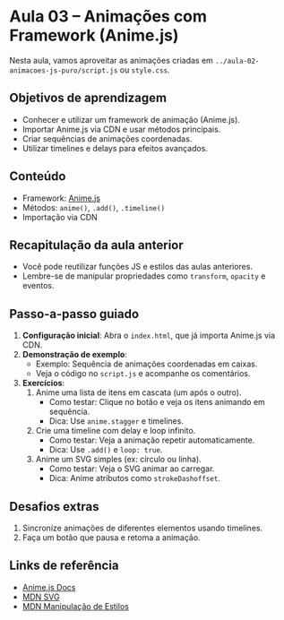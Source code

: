 # Aula 03 – Animações com Framework (Anime.js)

Nesta aula, vamos aproveitar as animações criadas em `../aula-02-animacoes-js-puro/script.js` ou `style.css`.

## Objetivos de aprendizagem
- Conhecer e utilizar um framework de animação (Anime.js).
- Importar Anime.js via CDN e usar métodos principais.
- Criar sequências de animações coordenadas.
- Utilizar timelines e delays para efeitos avançados.

## Conteúdo
- Framework: [Anime.js](https://animejs.com/)
- Métodos: `anime()`, `.add()`, `.timeline()`
- Importação via CDN

## Recapitulação da aula anterior
- Você pode reutilizar funções JS e estilos das aulas anteriores.
- Lembre-se de manipular propriedades como `transform`, `opacity` e eventos.

## Passo-a-passo guiado
1. **Configuração inicial**: Abra o `index.html`, que já importa Anime.js via CDN.
2. **Demonstração de exemplo**:
   - Exemplo: Sequência de animações coordenadas em caixas.
   - Veja o código no `script.js` e acompanhe os comentários.
3. **Exercícios**:
   1. Anime uma lista de itens em cascata (um após o outro).
      - Como testar: Clique no botão e veja os itens animando em sequência.
      - Dica: Use `anime.stagger` e timelines.
   2. Crie uma timeline com delay e loop infinito.
      - Como testar: Veja a animação repetir automaticamente.
      - Dica: Use `.add()` e `loop: true`.
   3. Anime um SVG simples (ex: círculo ou linha).
      - Como testar: Veja o SVG animar ao carregar.
      - Dica: Anime atributos como `strokeDashoffset`.

## Desafios extras
1. Sincronize animações de diferentes elementos usando timelines.
2. Faça um botão que pausa e retoma a animação.

## Links de referência
- [Anime.js Docs](https://animejs.com/documentation/)
- [MDN SVG](https://developer.mozilla.org/pt-BR/docs/Web/SVG)
- [MDN Manipulação de Estilos](https://developer.mozilla.org/pt-BR/docs/Web/API/HTMLElement/style)
